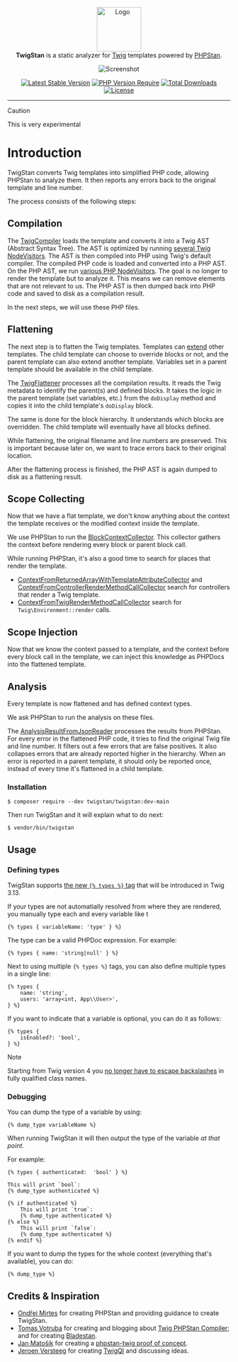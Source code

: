 <p align="center">
    <img src="https://avatars.githubusercontent.com/u/179125187?s=200&v=4" alt="Logo" width=100><br>
    <strong>TwigStan</strong> is a static analyzer for <a href="https://twig.symfony.com">Twig</a> templates powered by <a href="https://phpstan.org">PHPStan</a>.
</p>
<p align="center">
    <img src="https://raw.githubusercontent.com/twigstan/twigstan/main/screenshot.png" alt="Screenshot">
</p>
<p align="center">
    <a href="https://packagist.org/packages/twigstan/twigstan"><img src="https://poser.pugx.org/twigstan/twigstan/v?style=for-the-badge" alt="Latest Stable Version"></a>
    <a href="https://packagist.org/packages/twigstan/twigstan"><img src="https://poser.pugx.org/twigstan/twigstan/require/php?style=for-the-badge" alt="PHP Version Require"></a>
    <a href="https://packagist.org/packages/twigstan/twigstan"><img src="https://poser.pugx.org/twigstan/twigstan/downloads?style=for-the-badge" alt="Total Downloads"></a>
    <a href="https://packagist.org/packages/twigstan/twigstan"><img src="https://poser.pugx.org/twigstan/twigstan/license?style=for-the-badge" alt="License"></a>
</p>


------

> [!CAUTION]
> This is very experimental

# Introduction

TwigStan converts Twig templates into simplified PHP code, allowing PHPStan to analyze them. It then reports any errors back to the original template and line number.

The process consists of the following steps:

## Compilation

The [TwigCompiler](src/Processing/Compilation/TwigCompiler.php) loads the template and converts it into a Twig AST (Abstract Syntax Tree). The AST is optimized by running [several Twig NodeVisitors](src/Processing/Compilation/TwigVisitor). The AST is then compiled into PHP using Twig's default compiler. The compiled PHP code is loaded and converted into a PHP AST. On the PHP AST, we run [various PHP NodeVisitors](src/Processing/Compilation/PhpVisitor). The goal is no longer to render the template but to analyze it. This means we can remove elements that are not relevant to us. The PHP AST is then dumped back into PHP code and saved to disk as a compilation result.

In the next steps, we will use these PHP files.

## Flattening

The next step is to flatten the Twig templates. Templates can [extend](https://twig.symfony.com/doc/3.x/tags/extends.html) other templates. The child template can choose to override blocks or not, and the parent template can also extend another template. Variables set in a parent template should be available in the child template.

The [TwigFlattener](src/Processing/Flattening/TwigFlattener.php) processes all the compilation results. It reads the Twig metadata to identify the parent(s) and defined blocks. It takes the logic in the parent template (set variables, etc.) from the `doDisplay` method and copies it into the child template's `doDisplay` block.

The same is done for the block hierarchy. It understands which blocks are overridden. The child template will eventually have all blocks defined.

While flattening, the original filename and line numbers are preserved. This is important because later on, we want to trace errors back to their original location.

After the flattening process is finished, the PHP AST is again dumped to disk as a flattening result.

## Scope Collecting

Now that we have a flat template, we don't know anything about the context the template receives or the modified context inside the template.

We use PHPStan to run the [BlockContextCollector](src/PHPStan/Collector/BlockContextCollector.php). This collector gathers the context before rendering every block or parent block call.

While running PHPStan, it's also a good time to search for places that render the template.
- [ContextFromReturnedArrayWithTemplateAttributeCollector](src/PHPStan/Collector/ContextFromReturnedArrayWithTemplateAttributeCollector.php) and [ContextFromControllerRenderMethodCallCollector](src/PHPStan/Collector/ContextFromControllerRenderMethodCallCollector.php) search for controllers that render a Twig template.
- [ContextFromTwigRenderMethodCallCollector](src/PHPStan/Collector/ContextFromTwigRenderMethodCallCollector.php) search for `Twig\Environment::render` calls.

## Scope Injection

Now that we know the context passed to a template, and the context before every block call in the template, we can inject this knowledge as PHPDocs into the flattened template.

## Analysis

Every template is now flattened and has defined context types.

We ask PHPStan to run the analysis on these files.

The [AnalysisResultFromJsonReader](src/PHPStan/Analysis/AnalysisResultFromJsonReader.php) processes the results from PHPStan. For every error in the flattened PHP code, it tries to find the original Twig file and line number. It filters out a few errors that are false positives. It also collapses errors that are already reported higher in the hierarchy. When an error is reported in a parent template, it should only be reported once, instead of every time it's flattened in a child template.

### Installation

```command
$ composer require --dev twigstan/twigstan:dev-main
```

Then run TwigStan and it will explain what to do next:
```command
$ vendor/bin/twigstan
```

## Usage

### Defining types

TwigStan supports [the new `{% types %}` tag](https://twig.symfony.com/doc/3.x/tags/types.html) that will be introduced in Twig 3.13.

If your types are not automatially resolved from where they are rendered, you manually type each and every
variable like t
```twig
{% types { variableName: 'type' } %}
```

The type can be a valid PHPDoc expression. For example:
```twig
{% types { name: 'string|null' } %}
```

Next to using multiple `{% types %}` tags, you can also define multiple types in a single line:
```twig
{% types {
    name: 'string',
    users: 'array<int, App\\User>',
} %}
```

If you want to indicate that a variable is optional, you can do it as follows:
```twig
{% types {
    isEnabled?: 'bool',
} %}
```

> [!NOTE]
> Starting from Twig version 4 you [no longer have to escape backslashes](https://github.com/twigphp/Twig/pull/4199) in fully qualified class names.

### Debugging

You can dump the type of a variable by using:
```twig
{% dump_type variableName %}
```

When running TwigStan it will then output the type of the variable _at that point_.

For example:
```twig
{% types { authenticated:  'bool' } %}

This will print `bool`:
{% dump_type authenticated %}

{% if authenticated %}
    This will print `true`:
    {% dump_type authenticated %}
{% else %}
    This will print `false`:
    {% dump_type authenticated %}
{% endif %}
```

If you want to dump the types for the whole context (everything that's available), you can do:
```twig
{% dump_type %}
```

## Credits & Inspiration

* [Ondřej Mirtes](https://github.com/ondrejmirtes) for creating PHPStan and providing guidance to create TwigStan.
* [Tomas Votruba](https://github.com/tomasvotruba) for creating and blogging about [Twig PHPStan Compiler](https://github.com/deprecated-packages/twig-phpstan-compiler); and for creating [Bladestan](https://github.com/TomasVotruba/bladestan).
* [Jan Matošík](https://github.com/HonzaMatosik) for creating a [phpstan-twig proof of concept](https://github.com/driveto/phpstan-twig).
* [Jeroen Versteeg](https://github.com/drjayvee) for creating [TwigQI](https://github.com/alisqi/TwigStan) and discussing ideas.

